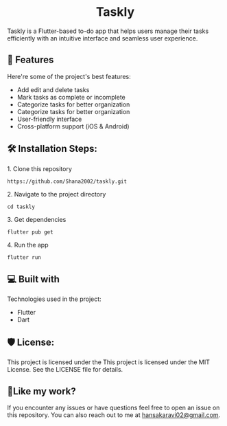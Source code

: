 <h1 align="center" id="title">Taskly</h1>

<p id="description">Taskly is a Flutter-based to-do app that helps users manage their tasks efficiently with an intuitive interface and seamless user experience.</p>

  
  
<h2>🧐 Features</h2>

Here're some of the project's best features:

*   Add edit and delete tasks
*   Mark tasks as complete or incomplete
*   Categorize tasks for better organization
*   Categorize tasks for better organization
*   User-friendly interface
*   Cross-platform support (iOS & Android)

<h2>🛠️ Installation Steps:</h2>

<p>1. Clone this repository</p>

```
https://github.com/Shana2002/taskly.git
```

<p>2. Navigate to the project directory</p>

```
cd taskly 
```

<p>3. Get dependencies</p>

```
flutter pub get  
```

<p>4. Run the app</p>

```
flutter run  
```

  
  
<h2>💻 Built with</h2>

Technologies used in the project:

*   Flutter
*   Dart

<h2>🛡️ License:</h2>

This project is licensed under the This project is licensed under the MIT License. See the LICENSE file for details.

<h2>💖Like my work?</h2>

If you encounter any issues or have questions feel free to open an issue on this repository. You can also reach out to me at hansakaravi02@gmail.com.
